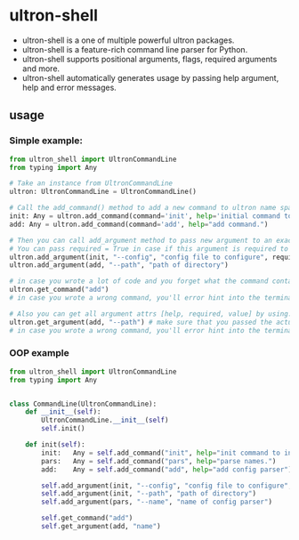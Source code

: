 # ultron-shell

* ultron-shell is a one of multiple powerful ultron packages.
* ultron-shell is a feature-rich command line parser for Python.
* ultron-shell supports positional arguments, flags, required arguments and more.
* ultron-shell automatically generates usage by passing help argument, help and error messages.


## usage

### Simple example:

```python
from ultron_shell import UltronCommandLine
from typing import Any

# Take an instance from UltronCommandLine
ultron: UltronCommandLine = UltronCommandLine()

# Call the add_command() method to add a new command to ultron name space.
init: Any = ultron.add_command(command='init', help='initial command to test if it works.')
add: Any = ultron.add_command(command='add', help="add command.")

# Then you can call add_argument method to pass new argument to an exact command.
# You can pass required = True in case if this argument is required to run the command.
ultron.add_argument(init, "--config", "config file to configure", required=True)
ultron.add_argument(add, "--path", "path of directory")

# in case you wrote a lot of code and you forget what the command containes.
ultron.get_command("add")
# in case you wrote a wrong command, you'll error hint into the terminal once you run.

# Also you can get all argument attrs [help, required, value] by using.
ultron.get_argument(add, "--path") # make sure that you passed the actual command varible.
# in case you wrote a wrong command, you'll error hint into the terminal once you run.
```

### OOP example
```python
from ultron_shell import UltronCommandLine
from typing import Any


class CommandLine(UltronCommandLine):
    def __init__(self):
        UltronCommandLine.__init__(self)
        self.init()

    def init(self):
        init:   Any = self.add_command("init", help="init command to initialize")
        pars:   Any = self.add_command("pars", help="parse names.")
        add:    Any = self.add_command("add", help="add config parser")

        self.add_argument(init, "--config", "config file to configure", required=True)
        self.add_argument(init, "--path", "path of directory")
        self.add_argument(pars, "--name", "name of config parser")

        self.get_command("add")
        self.get_argument(add, "name")
```